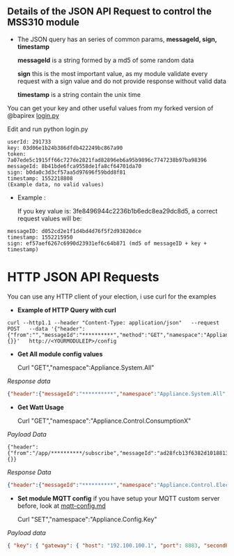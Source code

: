 ## Details of the JSON API Request to control the MSS310 module

- The JSON query has an series of common params, **messageId, sign, timestamp**

   **messageId** is a string formed by a md5 of some random data
   
   **sign** this is the most important value, as my module validate every request with a sign value and do not provide response without valid data
   
   **timestamp** is a string contain the unix time

You can get your key and other useful values from my forked version of @bapirex [login.py](https://github.com/mrgsts/meross-api/blob/master/login.py)

Edit and run python login.py
```
userId: 291733
key: 03d06e1b24b386dfdb422249bc867a90
token: 7a07ede5c1915ff66c727de2821fad82896eb6a95b9896c7747238b97ba98396
messageId: 8b41bde6fca9558de1fa8cf64701da70
sign: b0da0c3d3cf57aa5d97696f59bdd8f81
timestamp: 1552218808
(Example data, no valid values)
```

- Example :

   If you key value is: 3fe8496944c2236b1b6edc8ea29dc8d5, a correct request values will be:

```
messageID: d052cd2e1f1d4bd4d76f5f2d93820dce
timestamp: 1552215950
sign: ef57aef6267c6990d23931ef6c64b871 (md5 of messageID + key + timestamp)
```

# HTTP JSON API Requests

You can use any HTTP client of your election, i use curl for the examples

- **Example of HTTP Query with curl**
```
curl --http1.1 --header "Content-Type: application/json"   --request POST   --data '{"header":{"from":"","messageId":"**********","method":"GET","namespace":"Appliance.System.All","payloadVersion":1,"sign":"**********","timestamp":1551966308},"payload":{}}'   http://<YOURMODULEIP>/config
```
- **Get All module config values**

   Curl "GET","namespace":Appliance.System.All"

*Response data*
```json
{"header":{"messageId":"**********","namespace":"Appliance.System.All","method":"GETACK","payloadVersion":1,"from":"/appliance/**********/publish","timestamp":1552217703,"timestampMs":195,"sign":"*********"},"payload":{"all":{"system":{"hardware":{"type":"mss310","subType":"us","version":"2.0.0","chipType":"mt7682","uuid":"**********","macAddress":"AA:BB:CC:DD:EE:FF"},"firmware":{"version":"2.1.9","compileTime":"2018/12/18 17:16:47 GMT +08:00","wifiMac":"AA:BB:CC:DD:EE:FF","innerIp":"192.168.100.10","server":"iot.meross.com","port":2001,"userId":"******"},"time":{"timestamp":1552217703,"timezone":"Europe/Madrid","timeRule":[[1540688400,3600,0],[1553994000,7200,1],[1572138000,3600,0],[1585443600,7200,1],[1603587600,3600,0],[1616893200,7200,1],[1635642000,3600,0],[1648342800,7200,1],[1667091600,3600,0],[1679792400,7200,1],[1698541200,3600,0],[1711846800,7200,1],[1729990800,3600,0],[1743296400,7200,1],[1761440400,3600,0],[1774746000,7200,1],[1792890000,3600,0],[1806195600,7200,1],[1824944400,3600,0],[1837645200,7200,1]]},"online":{"status":1}},"digest":{"togglex":[{"channel":0,"onoff":0,"lmTime":1552176889}],"triggerx":[],"timerx":[]}}}}

```

- **Get Watt Usage**

   Curl "GET","namespace":"Appliance.Control.ConsumptionX"

*Payload Data*
```
{"header":{"from":"/app/**********/subscribe","messageId":"ad28fcb13f6382d1018813fee3269687","method":"GET","namespace":"Appliance.Control.Electricity","payloadVersion":1,"sign":"*********","timestamp":1552121060},"payload":{}}
```

*Response Data*
```json
{"header":{"messageId":"**********","namespace":"Appliance.Control.Electricity","method":"GETACK","payloadVersion":1,"from":"/appliance/**********/publish","timestamp":1552219948,"timestampMs":771,"sign":"**********"},"payload":{"electricity":{"channel":0,"current":174,"voltage":2368,"power":13058}}}
```

- **Set module MQTT config** if you have setup your MQTT custom server before, look at [mqtt-config.md](mqtt-config.md)

   Curl "SET","namespace":"Appliance.Config.Key"

*Payload data*
```json
{ "key": { "gateway": { "host": "192.100.100.1", "port": 8883, "secondHost": "192.100.100.1", "secondPort": "8883"}, "key": "**********", "userId": "******" }}
```
